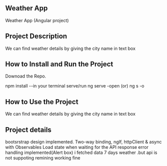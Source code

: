 ## Weather App 
Weather App (Angular project)

## Project Description
We can find weather details  by giving the city name in text box 

## How to Install and Run the Project

Downoad the Repo.

npm install 
--in your terminal
serve/run
ng serve -open
(or)
ng s -o

## How to Use the Project

We can find weather details  by giving the city name in text box 

## Project details
bootsrstrap design implemented.
Two-way binding, ngIf, httpClient & async with Observables
Load state when waiting for the API response
error handling implemented(Alert box)
i fetched data 7 days weather .but api is not suppoting 
remining working fine



